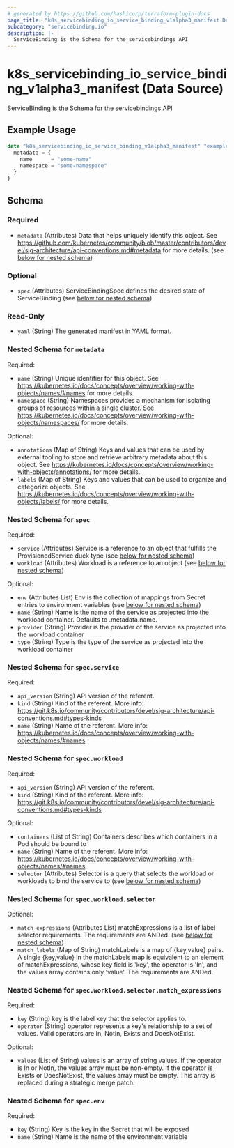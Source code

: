 ```yaml
---
# generated by https://github.com/hashicorp/terraform-plugin-docs
page_title: "k8s_servicebinding_io_service_binding_v1alpha3_manifest Data Source - terraform-provider-k8s"
subcategory: "servicebinding.io"
description: |-
  ServiceBinding is the Schema for the servicebindings API
---
```


# k8s_servicebinding_io_service_binding_v1alpha3_manifest (Data Source)

ServiceBinding is the Schema for the servicebindings API

## Example Usage

```terraform
data "k8s_servicebinding_io_service_binding_v1alpha3_manifest" "example" {
  metadata = {
    name      = "some-name"
    namespace = "some-namespace"
  }
}
```

<!-- schema generated by tfplugindocs -->
## Schema

### Required

- `metadata` (Attributes) Data that helps uniquely identify this object. See https://github.com/kubernetes/community/blob/master/contributors/devel/sig-architecture/api-conventions.md#metadata for more details. (see [below for nested schema](#nestedatt--metadata))

### Optional

- `spec` (Attributes) ServiceBindingSpec defines the desired state of ServiceBinding (see [below for nested schema](#nestedatt--spec))

### Read-Only

- `yaml` (String) The generated manifest in YAML format.

<a id="nestedatt--metadata"></a>
### Nested Schema for `metadata`

Required:

- `name` (String) Unique identifier for this object. See https://kubernetes.io/docs/concepts/overview/working-with-objects/names/#names for more details.
- `namespace` (String) Namespaces provides a mechanism for isolating groups of resources within a single cluster. See https://kubernetes.io/docs/concepts/overview/working-with-objects/namespaces/ for more details.

Optional:

- `annotations` (Map of String) Keys and values that can be used by external tooling to store and retrieve arbitrary metadata about this object. See https://kubernetes.io/docs/concepts/overview/working-with-objects/annotations/ for more details.
- `labels` (Map of String) Keys and values that can be used to organize and categorize objects. See https://kubernetes.io/docs/concepts/overview/working-with-objects/labels/ for more details.


<a id="nestedatt--spec"></a>
### Nested Schema for `spec`

Required:

- `service` (Attributes) Service is a reference to an object that fulfills the ProvisionedService duck type (see [below for nested schema](#nestedatt--spec--service))
- `workload` (Attributes) Workload is a reference to an object (see [below for nested schema](#nestedatt--spec--workload))

Optional:

- `env` (Attributes List) Env is the collection of mappings from Secret entries to environment variables (see [below for nested schema](#nestedatt--spec--env))
- `name` (String) Name is the name of the service as projected into the workload container. Defaults to .metadata.name.
- `provider` (String) Provider is the provider of the service as projected into the workload container
- `type` (String) Type is the type of the service as projected into the workload container

<a id="nestedatt--spec--service"></a>
### Nested Schema for `spec.service`

Required:

- `api_version` (String) API version of the referent.
- `kind` (String) Kind of the referent. More info: https://git.k8s.io/community/contributors/devel/sig-architecture/api-conventions.md#types-kinds
- `name` (String) Name of the referent. More info: https://kubernetes.io/docs/concepts/overview/working-with-objects/names/#names


<a id="nestedatt--spec--workload"></a>
### Nested Schema for `spec.workload`

Required:

- `api_version` (String) API version of the referent.
- `kind` (String) Kind of the referent. More info: https://git.k8s.io/community/contributors/devel/sig-architecture/api-conventions.md#types-kinds

Optional:

- `containers` (List of String) Containers describes which containers in a Pod should be bound to
- `name` (String) Name of the referent. More info: https://kubernetes.io/docs/concepts/overview/working-with-objects/names/#names
- `selector` (Attributes) Selector is a query that selects the workload or workloads to bind the service to (see [below for nested schema](#nestedatt--spec--workload--selector))

<a id="nestedatt--spec--workload--selector"></a>
### Nested Schema for `spec.workload.selector`

Optional:

- `match_expressions` (Attributes List) matchExpressions is a list of label selector requirements. The requirements are ANDed. (see [below for nested schema](#nestedatt--spec--workload--selector--match_expressions))
- `match_labels` (Map of String) matchLabels is a map of {key,value} pairs. A single {key,value} in the matchLabels map is equivalent to an element of matchExpressions, whose key field is 'key', the operator is 'In', and the values array contains only 'value'. The requirements are ANDed.

<a id="nestedatt--spec--workload--selector--match_expressions"></a>
### Nested Schema for `spec.workload.selector.match_expressions`

Required:

- `key` (String) key is the label key that the selector applies to.
- `operator` (String) operator represents a key's relationship to a set of values. Valid operators are In, NotIn, Exists and DoesNotExist.

Optional:

- `values` (List of String) values is an array of string values. If the operator is In or NotIn, the values array must be non-empty. If the operator is Exists or DoesNotExist, the values array must be empty. This array is replaced during a strategic merge patch.




<a id="nestedatt--spec--env"></a>
### Nested Schema for `spec.env`

Required:

- `key` (String) Key is the key in the Secret that will be exposed
- `name` (String) Name is the name of the environment variable
